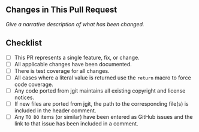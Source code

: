 ## Changes in This Pull Request
_Give a narrative description of what has been changed._

## Checklist
- [ ] This PR represents a single feature, fix, or change.
- [ ] All applicable changes have been documented.
- [ ] There is test coverage for all changes.
- [ ] All cases where a literal value is returned use the `return` macro to force code coverage.
- [ ] Any code ported from jgit maintains all existing copyright and license notices.
- [ ] If new files are ported from jgit, the path to the corresponding file(s) is included in the header comment.
- [ ] Any `TO DO` items (or similar) have been entered as GitHub issues and the link to that issue has been included in a comment.
